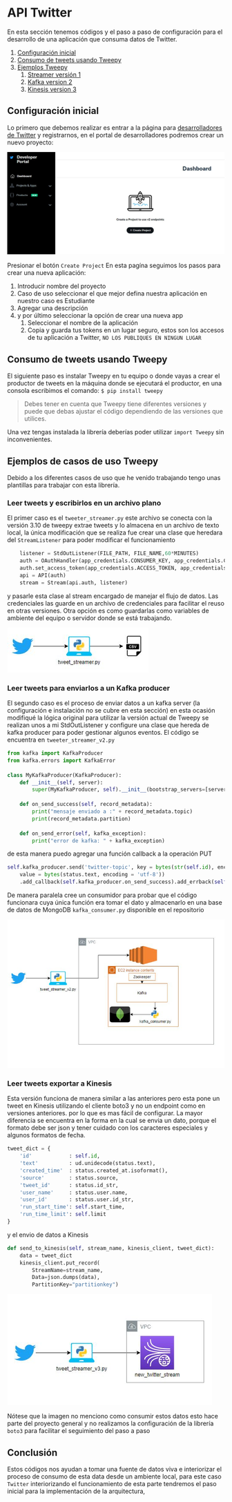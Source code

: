 # API Twitter

En esta sección tenemos códigos y el paso a paso de configuración para el desarrollo de una aplicación que consuma datos de Twitter.

1. [Configuración inicial](#initial-config)
2. [Consumo de tweets usando Tweepy](#consuming-tweets)
3. [Ejemplos Tweepy](#examples)
	1. [Streamer versión 1](#tweet_v1)
	2. [Kafka version 2](#tweet_v2)
	3. [Kinesis version 3](#tweet_v3)



## Configuración inicial <a name="initial-config"></a>
Lo primero que debemos realizar es entrar a la página para [desarrolladores de Twitter](https://developer.twitter.com/en) y registrarnos, en el portal de desarrolladores podremos crear un nuevo proyecto:

![developer portal](../Imagenes/index_developers.JPG "Developer Portal Twitter")

Presionar el botón `Create Project`
En esta pagína seguimos los pasos para crear una nueva aplicación:

1. Introducir nombre del proyecto
2. Caso de uso seleccionar el que mejor defina nuestra aplicación en nuestro caso es Estudiante
3. Agregar una descripción 
4. y por último seleccionar la opción de crear una nueva app
	1. Seleccionar el nombre de la aplicación
	2. Copia y guarda tus tokens en un lugar seguro, estos son los accesos de tu aplicación a Twitter, `NO LOS PUBLIQUES EN NINGUN LUGAR`

## Consumo de tweets usando Tweepy <a name="consuming-tweets"></a>

El siguiente paso es instalar Tweepy en tu equipo o donde vayas a crear el productor de tweets en la máquina donde se ejecutará el productor, en una consola escribimos el comando:
`$ pip install tweepy`

> Debes tener en cuenta que Tweepy tiene diferentes versiones y puede que debas ajustar el código dependiendo de las versiones que utilices.

Una vez tengas instalada la librería deberías poder utilizar `import Tweepy` sin inconvenientes.

## Ejemplos de casos de uso Tweepy <a name="examples"></a>
Debido a los diferentes casos de uso que he venido trabajando tengo unas plantillas para trabajar con esta librería.

### Leer tweets y escribirlos en un archivo plano <a name="tweet_v1"></a>
El primer caso es el `tweeter_streamer.py` este archivo se conecta con la versión 3.10 de tweepy extrae tweets y lo almacena en un archivo de texto local, la única modificación que se realiza fue crear una clase que heredara del `StreamListener` para poder modificar el funcionamiento
```Python
	listener = StdOutListener(FILE_PATH, FILE_NAME,60*MINUTES)
	auth = OAuthHandler(app_credentials.CONSUMER_KEY, app_credentials.CONSUMER_SECRET)
	auth.set_access_token(app_credentials.ACCESS_TOKEN, app_credentials.ACCESS_TOKEN_SECRET)
	api = API(auth)
	stream = Stream(api.auth, listener)
```
y pasarle esta clase al stream encargado de manejar el flujo de datos. Las credenciales las guarde en un archivo de credenciales para facilitar el reuso en otras versiones. Otra opción es como guardarlas como variables de ambiente del equipo o servidor donde se está trabajando.

![Consumo tweets](../Imagenes/tweet_streamer.JPG "ejemplo 1")

### Leer tweets para enviarlos a un Kafka producer <a name="tweet_v2"></a>
El segundo caso es el proceso de enviar datos a un kafka server (la configuración e instalación no se cubre en esta sección) en esta ocasión modifiqué la lógica original para utilizar la versión actual de Tweepy se realizan unos a mi StdOutListener y configure una clase que hereda de kafka producer para poder gestionar algunos eventos.
El código se encuentra en `tweeter_streamer_v2.py`
```Python
from kafka import KafkaProducer
from kafka.errors import KafkaError

class MyKafkaProducer(KafkaProducer):
	def __init__(self, server):
		super(MyKafkaProducer, self).__init__(bootstrap_servers=[server])

	def on_send_success(self, record_metadata):
		print("mensaje enviado a :" + record_metadata.topic)
		print(record_metadata.partition)

	def on_send_error(self, kafka_exception):
		print("error de kafka: " + kafka_exception)
```
de esta manera puedo agregar una función callback a la operación PUT
```Python
self.kafka_producer.send('twitter-topic', key = bytes(str(self.id), encoding='latin'), 
	value = bytes(status.text, encoding = 'utf-8'))
	.add_callback(self.kafka_producer.on_send_success).add_errback(self.kafka_producer.on_send_error)
```

De manera paralela cree un consumidor para probar que el código funcionara cuya única función era tomar el dato y almacenarlo en una base de datos de MongoDB `kafka_consumer.py` disponible en el repositorio

![Consumo tweets kafka](../Imagenes/tweet_streamer_v2.JPG "ejemplo 2")

### Leer tweets exportar a Kinesis <a name="tweet_v3"></a>
Esta versión funciona de manera similar a las anteriores pero esta pone un tweet en Kinesis utilizando el cliente boto3 y no un endpoint como en versiones anteriores. por lo que es mas fácil de configurar.
La mayor diferencia se encuentra en la forma en la cual se envia un dato, porque el formato debe ser json y tener cuidado con los caracteres especiales y algunos formatos de fecha.

```Python
tweet_dict = {
	'id'			: self.id,
	'text' 			: ud.unidecode(status.text),
	'created_time'	: status.created_at.isoformat(),
	'source'		: status.source,
	'tweet_id'		: status.id_str,
	'user_name'		: status.user.name,
	'user_id'		: status.user.id_str,
	'run_start_time': self.start_time,
	'run_time_limit': self.limit
}

```
y el envio de datos a Kinesis
```Python
def send_to_kinesis(self, stream_name, kinesis_client, tweet_dict):
	data = tweet_dict
	kinesis_client.put_record(
		StreamName=stream_name,
		Data=json.dumps(data),
		PartitionKey="partitionkey")
```
![Consumo tweets kinesis](../Imagenes/tweet_streamer_v3.JPG "ejemplo 3")

Nótese que la imagen no menciono como consumir estos datos esto hace parte del proyecto general y no realizamos la configuración de la librería `boto3` para facilitar el seguimiento del paso a paso

## Conclusión

Estos códigos nos ayudan a tomar una fuente de datos viva e interiorizar el proceso de consumo de esta data desde un ambiente local, para este caso `Twitter` interiorizando el funcionamiento de esta parte tendremos el paso inicial para la implementación de la arquitectura, 

